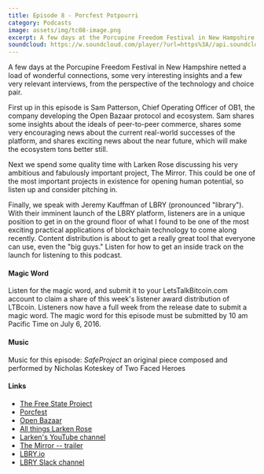 ```yaml
---
title: Episode 8 - Porcfest Potpourri
category: Podcasts
image: assets/img/tc08-image.png
excerpt: A few days at the Porcupine Freedom Festival in New Hampshire netted a load of wonderful connections, some very interesting insights and a few very relevant interviews, from the perspective of the technology and choice pair.
soundcloud: https://w.soundcloud.com/player/?url=https%3A//api.soundcloud.com/tracks/271402120
---
```


A few days at the Porcupine Freedom Festival in New Hampshire netted a load of wonderful connections, some very interesting insights and a few very relevant interviews, from the perspective of the technology and choice pair.

First up in this episode is Sam Patterson, Chief Operating Officer of OB1, the company developing the Open Bazaar protocol and ecosystem. Sam shares some insights about the ideals of peer-to-peer commerce, shares some very encouraging news about the current real-world successes of the platform, and shares exciting news about the near future, which will make the ecosystem tons better still.

Next we spend some quality time with Larken Rose discussing his very ambitious and fabulously important project, The Mirror. This could be one of the most important projects in existence for opening human potential, so listen up and consider pitching in.

Finally, we speak with Jeremy Kauffman of LBRY (pronounced "library"). With their imminent launch of the LBRY platform, listeners are in a unique position to get in on the ground floor of what I found to be one of the most exciting practical applications of blockchain technology to come along recently. Content distribution is about to get a really great tool that everyone can use, even the "big guys." Listen for how to get an inside track on the launch for listening to this podcast.

#### Magic Word

Listen for the magic word, and submit it to your LetsTalkBitcoin.com account to claim a share of this week's listener award distribution of LTBcoin. Listeners now have a full week from the release date to submit a magic word. The magic word for this episode must be submitted by 10 am Pacific Time on July 6, 2016.

#### Music

Music for this episode: *SafeProject* an original piece composed and performed by Nicholas Koteskey of Two Faced Heroes

#### Links

- [The Free State Project](https://freestateproject.org/)
- [Porcfest](http://porcfest.com)
- [Open Bazaar](https://openbazaar.org/)
- [All things Larken Rose](http://larkenrose.com)
- [Larken's YouTube channel](https://www.youtube.com/user/LarkenRose)
- [The Mirror -- trailer](https://www.youtube.com/watch?v=hJUZlwAFVQo)
- [LBRY.io](https://lbry.io/)
- [LBRY Slack channel](https://slack.lbry.io)
